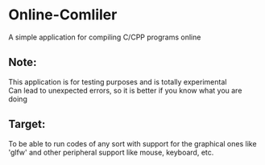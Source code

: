 # Online-Comliler
A simple application for compiling C/CPP programs online

## Note:  
This application is for testing purposes and is totally experimental  
Can lead to unexpected errors, so it is better if you know what you are doing

## Target:  
To be able to run codes of any sort with support for
the graphical ones like 'glfw' and other peripheral support
like mouse, keyboard, etc.
